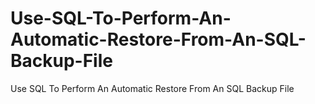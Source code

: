 # Use-SQL-To-Perform-An-Automatic-Restore-From-An-SQL-Backup-File
Use SQL To Perform An Automatic Restore From An SQL Backup File

